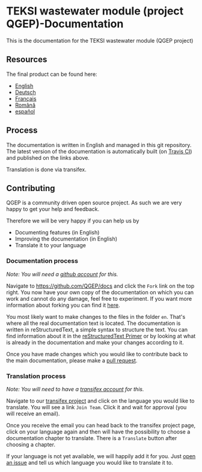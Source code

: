 # TEKSI wastewater module (project QGEP)-Documentation
This is the documentation for the TEKSI wastewater module (QGEP project)

## Resources

The final product can be found here:

 * [English](https://qgep.github.io/docs)
 * [Deutsch](https://qgep.github.io/docs/de)
 * [Français](https://qgep.github.io/docs/fr)
 * [Română](https://qgep.github.io/docs/ro)
 * [español](https://qgep.github.io/docs/es)

## Process

The documentation is written in English and managed in this git repository.
The latest version of the documentation is automatically built (on [Travis
CI](https://travis-ci.org/QGEP/docs)) and published on the links above.

Translation is done via transifex.

## Contributing

QGEP is a community driven open source project. As such we are very happy to
get your help and feedback.

Therefore we will be very happy if you can help us by

 * Documenting features (in English)
 * Improving the documentation (in English)
 * Translate it to your language

### Documentation process

*Note: You will need a [github account](https://github.com/) for this.*

Navigate to https://github.com/QGEP/docs and click the `Fork` link on the top
right. You now have your own copy of the documentation on which you can work
and cannot do any damage, feel free to experiment.
If you want more information about forking you can find it
[here](https://help.github.com/articles/fork-a-repo/).

You most likely want to make changes to the files in the folder `en`. That's
where all the real documentation text is located. The documentation is written
in reStructuredText, a simple syntax to structure the text. You can find
information about it in the [reStructuredText
Primer](http://sphinx-doc.org/rest.html) or by looking at what is already in
the documentation and make your changes according to it.

Once you have made changes which you would like to contribute back to the main
documentation, please make a [pull
request](https://help.github.com/articles/using-pull-requests/).

### Translation process

*Note: You will need to have a [transifex account](https://transifex.com/) for this.*

Navigate to our [transifex
project](https://www.transifex.com/organization/qgep/dashboard/qgep-documentation)
and click on the language you would like to translate. You will see a link
`Join Team`. Click it and wait for approval (you will receive an email).

Once you receive the email you can head back to the transifex project page,
click on your language again and then will have the possibility to choose a
documentation chapter to translate. There is a `Translate` button after
choosing a chapter.

If your language is not yet available, we will happily add it for you. Just
[open an issue](https://github.com/QGEP/docs/issues/new) and tell us which
language you would like to translate it to.
